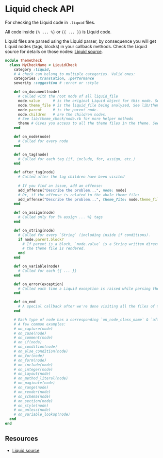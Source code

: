 # Liquid check API

For checking the Liquid code in `.liquid` files.

All code inside `{% ... %}` or `{{ ... }}` is Liquid code.

Liquid files are parsed using the Liquid parser, by consequence you will get Liquid nodes (tags, blocks) in your callback methods. Check the Liquid source for details on those nodes: [Liquid source][liquidsource].


```ruby
module ThemeCheck
  class MyCheckName < LiquidCheck
    category :liquid,
    # A check can belong to multiple categories. Valid ones:
    categories :translation, :performance
    severity :suggestion # :error or :style

    def on_document(node)
      # Called with the root node of all liquid_file
      node.value      # is the original Liquid object for this node. See Liquid source code for details.
      node.theme_file # is the liquid_file being analyzed, See lib/theme_check/liquid_file.rb.
      node.parent     # is the parent node.
      node.children   # are the children nodes.
      # See lib/theme_check/node.rb for more helper methods
      theme # Gives you access to all the theme files in the theme. See lib/theme_check/theme.rb.
    end

    def on_node(node)
      # Called for every node
    end

    def on_tag(node)
      # Called for each tag (if, include, for, assign, etc.)
    end

    def after_tag(node)
      # Called after the tag children have been visited
      
      # If you find an issue, add an offense:
      add_offense("Describe the problem...", node: node)
      # Or, if the offense is related to the whole theme file:
      add_offense("Describe the problem...", theme_file: node.theme_file)
    end

    def on_assign(node)
      # Called only for {% assign ... %} tags
    end

    def on_string(node)
      # Called for every `String` (including inside if conditions).
      if node.parent.block?
        # If parent is a block, `node.value` is a String written directly to the output when
        # the theme file is rendered.
      end
    end

    def on_variable(node)
      # Called for each {{ ... }}
    end

    def on_error(exception)
      # Called each time a Liquid exception is raised while parsing the theme file
    end

    def on_end
      # A special callback after we're done visiting all the files of the theme
    end

    # Each type of node has a corresponding `on_node_class_name` & `after_node_class_name`
    # A few common examples:
    # on_capture(node)
    # on_case(node)
    # on_comment(node)
    # on_if(node)
    # on_condition(node)
    # on_else_condition(node)
    # on_for(node)
    # on_form(node)
    # on_include(node)
    # on_integer(node)
    # on_layout(node)
    # on_method_literal(node)
    # on_paginate(node)
    # on_range(node)
    # on_render(node)
    # on_schema(node)
    # on_section(node)
    # on_style(node)
    # on_unless(node)
    # on_variable_lookup(node)
  end
end
```

## Resources

- [Liquid source][liquidsource]

[liquidsource]: https://github.com/Shopify/liquid/tree/master/lib/liquid
